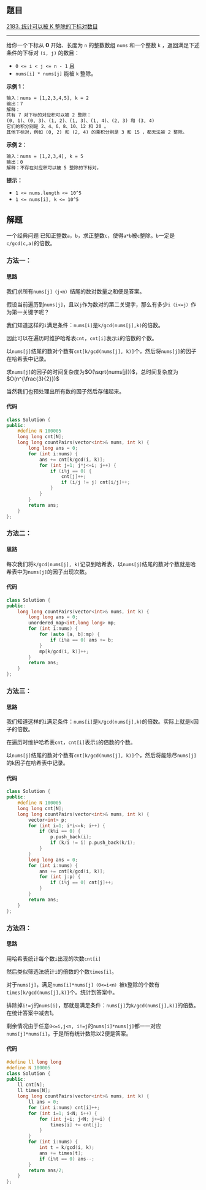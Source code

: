## 题目

[2183. 统计可以被 K 整除的下标对数目](https://leetcode.cn/problems/count-array-pairs-divisible-by-k/)

---

给你一个下标从 **0** 开始、长度为 `n` 的整数数组 `nums` 和一个整数 `k` ，返回满足下述条件的下标对 `(i, j)` 的数目：

-   `0 <= i < j <= n - 1` 且
-   `nums[i] * nums[j]` 能被 `k` 整除。

  

**示例 1：**

```txt
输入：nums = [1,2,3,4,5], k = 2
输出：7
解释：
共有 7 对下标的对应积可以被 2 整除：
(0, 1)、(0, 3)、(1, 2)、(1, 3)、(1, 4)、(2, 3) 和 (3, 4)
它们的积分别是 2、4、6、8、10、12 和 20 。
其他下标对，例如 (0, 2) 和 (2, 4) 的乘积分别是 3 和 15 ，都无法被 2 整除。
```

**示例 2：**

```txt
输入：nums = [1,2,3,4], k = 5
输出：0
解释：不存在对应积可以被 5 整除的下标对。
```
  

**提示：**

-   `1 <= nums.length <= 10^5`
-   `1 <= nums[i], k <= 10^5`

  

## 解题

一个经典问题
已知正整数`a`，`b`，求正整数`c`，使得`a*b`被`c`整除。`b`一定是`c/gcd(c,a)`的倍数。

### 方法一：

#### 思路


我们求所有`nums[j]（j<n）`结尾的数对数量之和便是答案。

假设当前遍历到`nums[j]`，且以`j`作为数对的第二关键字，那么有多少`i（i<=j）`作为第一关键字呢？

我们知道这样的`i`满足条件：`nums[i]`是`k/gcd(nums[j],k)`的倍数。

因此可以在遍历时维护哈希表`cnt`，`cnt[i]`表示`i`的倍数的个数。

以`nums[j]`结尾的数对个数有`cnt[k/gcd(nums[j], k)]`个，然后将`nums[j]`的因子在哈希表中记录。

求`nums[j]`的因子的时间复杂度为$O(\sqrt{nums[j]})$，总时间复杂度为$O(n^{\frac{3}{2}})$

当然我们也预处理出所有数的因子然后存储起来。

#### 代码

``` cpp
class Solution {
public:
    #define N 100005
    long long cnt[N];
    long long countPairs(vector<int>& nums, int k) {
        long long ans = 0;
        for (int i:nums) {
            ans += cnt[k/gcd(i, k)];
            for (int j=1; j*j<=i; j++) {
                if (i%j == 0) {
                    cnt[j]++;
                    if (i/j != j) cnt[i/j]++;
                }
            }
        }
        return ans;
    }
};
```
### 方法二：

#### 思路

每次我们将`k/gcd(nums[j], k)`记录到哈希表，以`nums[j]`结尾的数对个数就是哈希表中为`nums[j]`的因子出现次数。

#### 代码
``` cpp
class Solution {
public:
    long long countPairs(vector<int>& nums, int k) {
        long long ans = 0;
        unordered_map<int,long long> mp;
        for (int i:nums) {
            for (auto [a, b]:mp) {
                if (i%a == 0) ans += b;
            }
            mp[k/gcd(i, k)]++;
        }
        return ans;
    }
};
```

### 方法三：

#### 思路

我们知道这样的`i`满足条件：`nums[i]`是`k/gcd(nums[j],k)`的倍数。实际上就是k因子的倍数。

在遍历时维护哈希表`cnt`，`cnt[i]`表示`i`的倍数的个数。

以`nums[j]`结尾的数对个数有`cnt[k/gcd(nums[j], k)]`个，然后将能除尽`nums[j]`的k因子在哈希表中记录。

#### 代码

``` cpp
class Solution {
public:
    #define N 100005
    long long cnt[N];
    long long countPairs(vector<int>& nums, int k) {
        vector<int> p;
        for (int i=1; i*i<=k; i++) {
            if (k%i == 0) {
                p.push_back(i);
                if (k/i != i) p.push_back(k/i);
            }
        }
        long long ans = 0;
        for (int i:nums) {
            ans += cnt[k/gcd(i, k)];
            for (int j:p) {
                if (i%j == 0) cnt[j]++;
            }
        }
        return ans;
    }
};
```

### 方法四：

#### 思路

用哈希表统计每个数`i`出现的次数`cnt[i]`

然后类似筛选法统计`i`的倍数的个数`times[i]`。

对于`nums[j]`，满足`nums[i]*nums[j]（0<=i<n）`被`k`整除的个数有`times[k/gcd(nums[j],k)]`个。统计到答案中。

排除掉`i!=j`的`nums[i]`，那就是满足条件：`nums[j]`为`k/gcd(nums[j],k)]`的倍数。在统计答案中减去1。

剩余情况由于任意`0<=i,j<n, i!=j`的`nums[i]*nums[j]`都一一对应`nums[j]*nums[i]`，于是所有统计数除以2便是答案。

#### 代码

``` cpp
#define ll long long
#define N 100005
class Solution {
public:
    ll cnt[N];
    ll times[N];
    long long countPairs(vector<int>& nums, int k) {
        ll ans = 0;
        for (int i:nums) cnt[i]++;
        for (int i=1; i<N; i++) {
            for (int j=i; j<N; j+=i) {
                times[i] += cnt[j];
            }
        }
        for (int i:nums) {
            int t = k/gcd(i, k);
            ans += times[t];
            if (i%t == 0) ans--;
        }
        return ans/2;
    }
};
```
